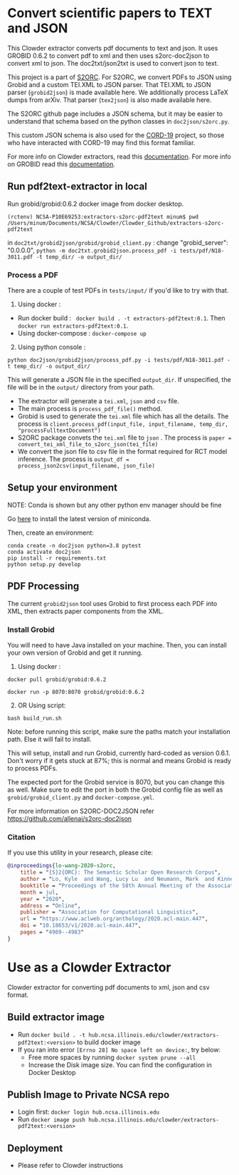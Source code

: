 # Convert scientific papers to TEXT and JSON

This Clowder extractor converts pdf documents to text and json.
It uses GROBID 0.6.2 to convert pdf to xml and then uses s2orc-doc2json to convert xml to json. The doc2txt/json2txt is used to convert json to text.

This project is a part of [S2ORC](https://github.com/allenai/s2orc). For S2ORC, we convert PDFs to JSON using Grobid and a custom TEI.XML to JSON parser. That TEI.XML to JSON parser (`grobid2json`) is made available here. We additionally process LaTeX dumps from arXiv. That parser (`tex2json`) is also made available here.

The S2ORC github page includes a JSON schema, but it may be easier to understand that schema based on the python classes in `doc2json/s2orc.py`.

This custom JSON schema is also used for the [CORD-19](https://github.com/allenai/cord19) project, so those who have interacted with CORD-19 may find this format familiar.

For more info on Clowder extractors, read this [documentation](https://clowder-framework.readthedocs.io/en/latest/develop/extractors.html).
For more info on GROBID read this [documentation](https://grobid.readthedocs.io/en/latest/Introduction/#:~:text=GROBID%20is%20a%20machine%20learning,made%20available%20in%20open%20source.).

## Run pdf2text-extractor in local
Run grobid/grobid:0.6.2 docker image from docker desktop.

```
(rctenv) NCSA-P10E69253:extractors-s2orc-pdf2text minum$ pwd
/Users/minum/Documents/NCSA/Clowder/Clowder_Github/extractors-s2orc-pdf2text
```

in `doc2txt/grobid2json/grobid/grobid_client.py` : change "grobid_server": "0.0.0.0",
`python -m doc2txt.grobid2json.process_pdf -i tests/pdf/N18-3011.pdf -t temp_dir/ -o output_dir/`

### Process a PDF

There are a couple of test PDFs in `tests/input/` if you'd like to try with that.

1. Using docker :
- Run docker build :  ` docker build . -t extractors-pdf2text:0.1`. Then `docker run extractors-pdf2text:0.1`.
- Using docker-compose : `docker-compose up`

2. Using python console :

```console
python doc2json/grobid2json/process_pdf.py -i tests/pdf/N18-3011.pdf -t temp_dir/ -o output_dir/
```

This will generate a JSON file in the specified `output_dir`. If unspecified, the file will be in the `output/` directory from your path.

- The extractor will generate a `tei.xml`, `json` and `csv` file.
- The main process is `process_pdf_file()` method.
- Grobid is used to generate the `tei.xml` file which has all the details. The process is `client.process_pdf(input_file, input_filename, temp_dir, "processFulltextDocument")`
- S2ORC package convets the `tei.xml` file to `json` . The process is `paper = convert_tei_xml_file_to_s2orc_json(tei_file)`
- We convert the json file to csv file in the format required for RCT model inference. The process is `output_df = process_json2csv(input_filename, json_file)`


## Setup your environment

NOTE: Conda is shown but any other python env manager should be fine

Go [here](https://docs.conda.io/en/latest/miniconda.html) to install the latest version of miniconda.

Then, create an environment:

```console
conda create -n doc2json python=3.8 pytest
conda activate doc2json
pip install -r requirements.txt
python setup.py develop
```

## PDF Processing

The current `grobid2json` tool uses Grobid to first process each PDF into XML, then extracts paper components from the XML.

### Install Grobid

You will need to have Java installed on your machine. Then, you can install your own version of Grobid and get it running.

1. Using docker : 
```
docker pull grobid/grobid:0.6.2

docker run -p 8070:8070 grobid/grobid:0.6.2
```

2. OR Using script:

```console
bash build_run.sh
```

Note: before running this script, make sure the paths match your installation path. Else it will fail to install.

This will setup, install and run Grobid, currently hard-coded as version 0.6.1. Don't worry if it gets stuck at 87%; this is normal and means Grobid is ready to process PDFs.

The expected port for the Grobid service is 8070, but you can change this as well. Make sure to edit the port in both the Grobid config file as well as `grobid/grobid_client.py` and `docker-compose.yml`.

For more information on S2ORC-DOC2JSON refer https://github.com/allenai/s2orc-doc2json




### Citation
If you use this utility in your research, please cite:

```bibtex
@inproceedings{lo-wang-2020-s2orc,
    title = "{S}2{ORC}: The Semantic Scholar Open Research Corpus",
    author = "Lo, Kyle  and Wang, Lucy Lu  and Neumann, Mark  and Kinney, Rodney  and Weld, Daniel",
    booktitle = "Proceedings of the 58th Annual Meeting of the Association for Computational Linguistics",
    month = jul,
    year = "2020",
    address = "Online",
    publisher = "Association for Computational Linguistics",
    url = "https://www.aclweb.org/anthology/2020.acl-main.447",
    doi = "10.18653/v1/2020.acl-main.447",
    pages = "4969--4983"
}
```

# Use as a Clowder Extractor

Clowder extractor for converting pdf documents to xml, json and csv format.

## Build extractor image

- Run `docker build . -t hub.ncsa.illinois.edu/clowder/extractors-pdf2text:<version>` to build docker image
- If you ran into error `[Errno 28] No space left on device:`, try below:
    - Free more spaces by running `docker system prune --all` 
    - Increase the Disk image size. You can find the configuration in Docker Desktop

## Publish Image to Private NCSA repo
- Login first: `docker login hub.ncsa.illinois.edu`
- Run `docker image push hub.ncsa.illinois.edu/clowder/extractors-pdf2text:<version>`

## Deployment
- Please refer to Clowder instructions
